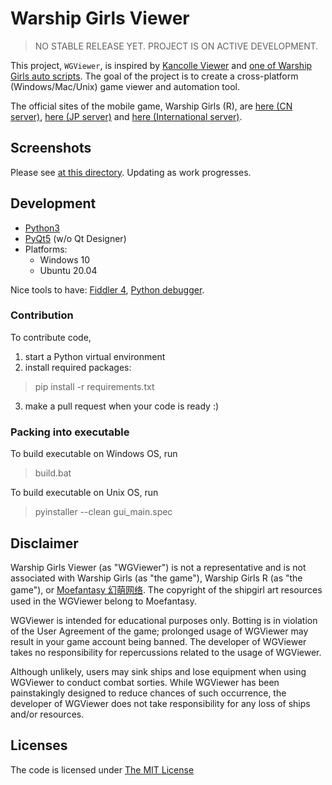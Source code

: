 # Warship Girls Viewer

> NO STABLE RELEASE YET. PROJECT IS ON ACTIVE DEVELOPMENT.

This project, `WGViewer`, is inspired by [Kancolle Viewer](https://github.com/poooi/poi) and [one of Warship Girls auto scripts](https://github.com/ProtectorMoe). The goal of the project is to create a cross-platform (Windows/Mac/Unix) game viewer and automation tool.

The official sites of the mobile game, Warship Girls (R), are [here (CN server)](http://www.jianniang.com/), [here (JP server)](http://ssr.moefantasy.co.jp/) and [here (International server)](http://www.warshipgirls.com/en/).

## Screenshots

Please see [at this directory](screenshots). Updating as work progresses.

## Development

- [Python3](https://www.python.org/)
- [PyQt5](https://doc.qt.io/qtforpython/) (w/o Qt Designer)
- Platforms:
	- Windows 10
	- Ubuntu 20.04

Nice tools to have: [Fiddler 4](https://www.telerik.com/fiddler), [Python debugger](https://docs.python.org/3/library/pdb.html).

### Contribution

To contribute code,

1. start a Python virtual environment
2. install required packages:

> pip install -r requirements.txt

3. make a pull request when your code is ready :)

### Packing into executable

To build executable on Windows OS, run

> build.bat

To build executable on Unix OS, run

> pyinstaller --clean gui_main.spec

## Disclaimer

Warship Girls Viewer (as "WGViewer") is not a representative and is not associated with Warship Girls (as "the game"), Warship Girls R (as "the game"), or [Moefantasy 幻萌网络](https://www.moefantasy.com/). The copyright of the shipgirl art resources used in the WGViewer belong to Moefantasy.

WGViewer is intended for educational purposes only. Botting is in violation of the User Agreement of the game; prolonged usage of WGViewer may result in your game account being banned. The developer of WGViewer takes no responsibility for repercussions related to the usage of WGViewer.

Although unlikely, users may sink ships and lose equipment when using WGViewer to conduct combat sorties. While WGViewer has been painstakingly designed to reduce chances of such occurrence, the developer of WGViewer does not take responsibility for any loss of ships and/or resources.

## Licenses

The code is licensed under [The MIT License](https://github.com/WarshipGirls/WGViewer/blob/master/LICENSE)
